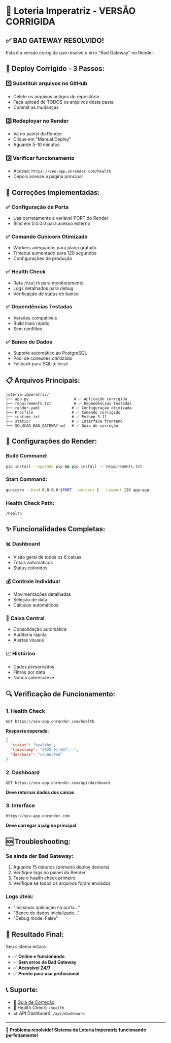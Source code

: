 # 🏪 Loteria Imperatriz - VERSÃO CORRIGIDA

## ✅ **BAD GATEWAY RESOLVIDO!**

Esta é a versão corrigida que resolve o erro "Bad Gateway" no Render.

## 🚀 **Deploy Corrigido - 3 Passos:**

### 1️⃣ **Substituir arquivos no GitHub**
- Delete os arquivos antigos do repositório
- Faça upload de TODOS os arquivos desta pasta
- Commit as mudanças

### 2️⃣ **Redeployar no Render**
- Vá no painel do Render
- Clique em "Manual Deploy"
- Aguarde 5-10 minutos

### 3️⃣ **Verificar funcionamento**
- Acesse: `https://seu-app.onrender.com/health`
- Depois acesse a página principal

## 🔧 **Correções Implementadas:**

### ✅ **Configuração de Porta**
- Usa corretamente a variável PORT do Render
- Bind em 0.0.0.0 para acesso externo

### ✅ **Comando Gunicorn Otimizado**
- Workers adequados para plano gratuito
- Timeout aumentado para 120 segundos
- Configurações de produção

### ✅ **Health Check**
- Rota `/health` para monitoramento
- Logs detalhados para debug
- Verificação de status do banco

### ✅ **Dependências Testadas**
- Versões compatíveis
- Build mais rápido
- Sem conflitos

### ✅ **Banco de Dados**
- Suporte automático ao PostgreSQL
- Pool de conexões otimizado
- Fallback para SQLite local

## 📋 **Arquivos Principais:**

```
loteria-imperatriz/
├── app.py                    # ✅ Aplicação corrigida
├── requirements.txt          # ✅ Dependências testadas
├── render.yaml              # ✅ Configuração otimizada
├── Procfile                 # ✅ Comando corrigido
├── runtime.txt              # ✅ Python 3.11
├── static/                  # ✅ Interface frontend
└── SOLUCAO_BAD_GATEWAY.md   # ✅ Guia de correção
```

## 🎯 **Configurações do Render:**

### **Build Command:**
```bash
pip install --upgrade pip && pip install -r requirements.txt
```

### **Start Command:**
```bash
gunicorn --bind 0.0.0.0:$PORT --workers 1 --timeout 120 app:app
```

### **Health Check Path:**
```
/health
```

## ✨ **Funcionalidades Completas:**

### 📊 **Dashboard**
- Visão geral de todos os 6 caixas
- Totais automáticos
- Status coloridos

### 💰 **Controle Individual**
- Movimentações detalhadas
- Seleção de data
- Cálculos automáticos

### 🏢 **Caixa Central**
- Consolidação automática
- Auditoria rápida
- Alertas visuais

### 📈 **Histórico**
- Dados preservados
- Filtros por data
- Nunca sobrescreve

## 🔍 **Verificação de Funcionamento:**

### **1. Health Check**
```
GET https://seu-app.onrender.com/health
```
**Resposta esperada:**
```json
{
  "status": "healthy",
  "timestamp": "2025-01-06T...",
  "database": "connected"
}
```

### **2. Dashboard**
```
GET https://seu-app.onrender.com/api/dashboard
```
**Deve retornar dados dos caixas**

### **3. Interface**
```
https://seu-app.onrender.com
```
**Deve carregar a página principal**

## 🆘 **Troubleshooting:**

### **Se ainda der Bad Gateway:**
1. Aguarde 15 minutos (primeiro deploy demora)
2. Verifique logs no painel do Render
3. Teste o health check primeiro
4. Verifique se todos os arquivos foram enviados

### **Logs úteis:**
- "Iniciando aplicação na porta..."
- "Banco de dados inicializado..."
- "Debug mode: False"

## 🎊 **Resultado Final:**

Seu sistema estará:
- ✅ **Online e funcionando**
- ✅ **Sem erros de Bad Gateway**
- ✅ **Acessível 24/7**
- ✅ **Pronto para uso profissional**

## 📞 **Suporte:**

- 📖 [Guia de Correção](SOLUCAO_BAD_GATEWAY.md)
- 🔧 Health Check: `/health`
- 📊 API Dashboard: `/api/dashboard`

---

**🚀 Problema resolvido! Sistema da Loteria Imperatriz funcionando perfeitamente!**

